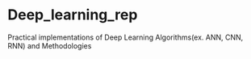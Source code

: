 # Deep_learning_rep
Practical implementations of Deep Learning Algorithms(ex. ANN, CNN, RNN) and Methodologies
